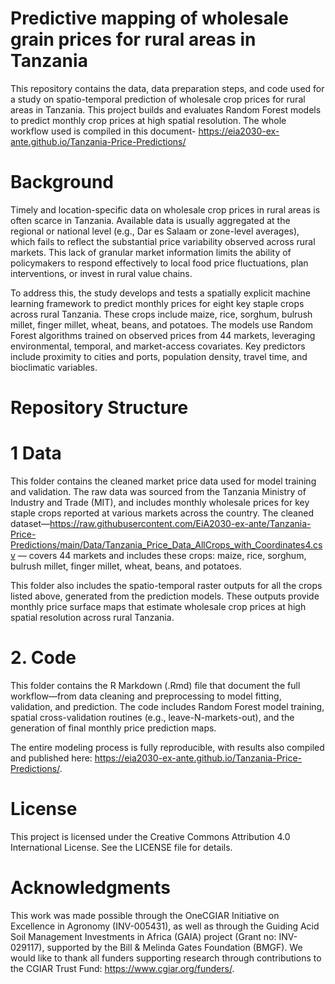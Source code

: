 # Predictive mapping of wholesale grain prices for rural areas in Tanzania

This repository contains the data, data preparation steps, and code used for a study on spatio-temporal prediction of wholesale crop prices for rural areas in Tanzania. This project builds and evaluates Random Forest models to predict monthly crop prices at high spatial resolution. The whole workflow used is compiled in this document- https://eia2030-ex-ante.github.io/Tanzania-Price-Predictions/

# Background
Timely and location-specific data on wholesale crop prices in rural areas is often scarce in Tanzania. Available data is usually aggregated at the regional or national level (e.g., Dar es Salaam or zone-level averages), which fails to reflect the substantial price variability observed across rural markets. This lack of granular market information limits the ability of policymakers to respond effectively to local food price fluctuations, plan interventions, or invest in rural value chains.

To address this, the study develops and tests a spatially explicit machine learning framework to predict monthly prices for eight key staple crops across rural Tanzania. These crops include maize, rice, sorghum, bulrush millet, finger millet, wheat, beans, and potatoes. The models use Random Forest algorithms trained on observed prices from 44 markets, leveraging environmental, temporal, and market-access covariates. Key predictors include proximity to cities and ports, population density, travel time, and bioclimatic variables.

# Repository Structure
# 1 Data
This folder contains the cleaned market price data used for model training and validation. The raw data was sourced from the Tanzania Ministry of Industry and Trade (MIT), and includes monthly wholesale prices for key staple crops reported at various markets across the country. The cleaned dataset—https://raw.githubusercontent.com/EiA2030-ex-ante/Tanzania-Price-Predictions/main/Data/Tanzania_Price_Data_AllCrops_with_Coordinates4.csv — covers 44 markets and includes these crops: maize, rice, sorghum, bulrush millet, finger millet, wheat, beans, and potatoes.

This folder also includes the spatio-temporal raster outputs for all the crops listed above, generated from the prediction models. These outputs provide monthly price surface maps that estimate wholesale crop prices at high spatial resolution across rural Tanzania.

# 2. Code
This folder contains the R Markdown (.Rmd) file that document the full workflow—from data cleaning and preprocessing to model fitting, validation, and prediction. The code includes Random Forest model training, spatial cross-validation routines (e.g., leave-N-markets-out), and the generation of final monthly price prediction maps.

The entire modeling process is fully reproducible, with results also compiled and published here: https://eia2030-ex-ante.github.io/Tanzania-Price-Predictions/.

# License
This project is licensed under the Creative Commons Attribution 4.0 International License. See the LICENSE file for details.

# Acknowledgments
This work was made possible through the OneCGIAR Initiative on Excellence in Agronomy (INV-005431), as well as through the Guiding Acid Soil Management Investments in Africa (GAIA) project (Grant no: INV-029117), supported by the Bill & Melinda Gates Foundation (BMGF). We would like to thank all funders supporting research through contributions to the CGIAR Trust Fund: https://www.cgiar.org/funders/.


